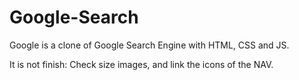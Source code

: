 # Google-Search
Google is a clone of Google Search Engine with HTML, CSS and JS. 
 
It is not finish: Check size images, and link the icons of the NAV.
